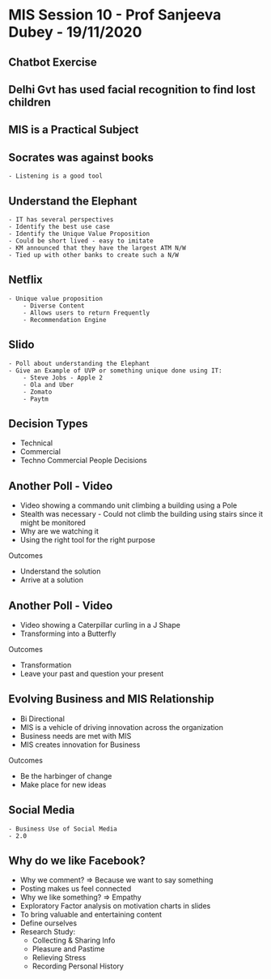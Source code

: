 # MIS Session 10 - Prof Sanjeeva Dubey - 19/11/2020

## Chatbot Exercise
## Delhi Gvt has used facial recognition to find lost children

## MIS is a Practical Subject

## Socrates was against books
	- Listening is a good tool

## Understand the Elephant
	- IT has several perspectives
	- Identify the best use case
	- Identify the Unique Value Proposition
	- Could be short lived - easy to imitate
	- KM announced that they have the largest ATM N/W
	- Tied up with other banks to create such a N/W

## Netflix
	- Unique value proposition
		- Diverse Content
		- Allows users to return Frequently
		- Recommendation Engine

## Slido
	- Poll about understanding the Elephant
	- Give an Example of UVP or something unique done using IT:
		- Steve Jobs - Apple 2
		- Ola and Uber
		- Zomato
		- Paytm

## Decision Types
- Technical
- Commercial
- Techno Commercial People Decisions

## Another Poll - Video
- Video showing a commando unit climbing a building using a Pole
- Stealth was necessary - Could not climb the building using stairs since it might be monitored
- Why are we watching it
- Using the right tool for the right purpose

Outcomes
- Understand the solution
- Arrive at a solution

## Another Poll - Video
- Video showing a Caterpillar curling in a J Shape
- Transforming into a Butterfly

Outcomes
- Transformation
- Leave your past and question your present

## Evolving Business and MIS Relationship
- Bi Directional
- MIS is a vehicle of driving innovation across the organization
- Business needs are met with MIS
- MIS creates innovation for Business

Outcomes
- Be the harbinger of change
- Make place for new ideas

## Social Media
	- Business Use of Social Media
	- 2.0

## Why do we like Facebook?
- Why we comment? => Because we want to say something
- Posting makes us feel connected
- Why we like something? => Empathy
- Exploratory Factor analysis on motivation charts in slides
- To bring valuable and entertaining content
- Define ourselves
- Research Study:
	- Collecting & Sharing Info
	- Pleasure and Pastime
	- Relieving Stress
	- Recording Personal History
